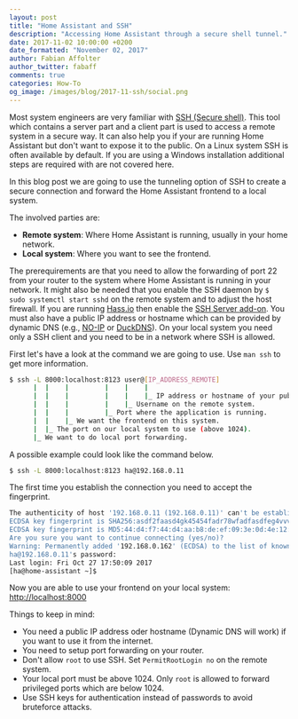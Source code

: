 ```yaml
---
layout: post
title: "Home Assistant and SSH"
description: "Accessing Home Assistant through a secure shell tunnel."
date: 2017-11-02 10:00:00 +0200
date_formatted: "November 02, 2017"
author: Fabian Affolter
author_twitter: fabaff
comments: true
categories: How-To
og_image: /images/blog/2017-11-ssh/social.png
---
```


Most system engineers are very familiar with [SSH (Secure shell)](https://en.wikipedia.org/wiki/Secure_Shell). This tool which contains a server part and a client part is used to access a remote system in a secure way. It can also help you if your are running Home Assistant but don't want to expose it to the public. On a Linux system SSH is often available by default. If you are using a Windows installation additional steps are required with are not covered here.

In this blog post we are going to use the tunneling option of SSH to create a secure connection and forward the Home Assistant frontend to a local system. 

<!--more-->

The involved parties are:

- **Remote system**: Where Home Assistant is running, usually in your home network.
- **Local system**: Where you want to see the frontend.

The prerequirements are that you need to allow the forwarding of port 22 from your router to the system where Home Assistant is running in your network. It might also be needed that you enable the SSH daemon by `$ sudo systemctl start sshd` on the remote system and to adjust the host firewall. If you are running [Hass.io](https://home-assistant.io/hassio/) then enable the [SSH Server add-on](https://home-assistant.io/addons/ssh/). You must also have a public IP address or hostname which can be provided by dynamic DNS (e.g., [NO-IP](https://www.noip.com/) or [DuckDNS](https://www.duckdns.org/)).
On your local system you need only a SSH client and you need to be in a network where SSH is allowed.

First let's have a look at the command we are going to use. Use `man ssh` to get more information.

```bash
$ ssh -L 8000:localhost:8123 user@[IP_ADDRESS_REMOTE]
      |  |    |         |    |    |
      |  |    |         |    |    |_ IP address or hostname of your public interface.
      |  |    |         |    |_ Username on the remote system.
      |  |    |         |_ Port where the application is running.
      |  |    |_ We want the frontend on this system.
      |  |_ The port on our local system to use (above 1024).
      |_ We want to do local port forwarding.
```

A possible example could look like the command below. 

```bash
$ ssh -L 8000:localhost:8123 ha@192.168.0.11
```

The first time you establish the connection you need to accept the fingerprint.

```bash
The authenticity of host '192.168.0.11 (192.168.0.11)' can't be established.
ECDSA key fingerprint is SHA256:asdf2faasd4gk45454fadr78wfadfasdfeg4vvvsae33.
ECDSA key fingerprint is MD5:44:d4:f7:44:d4:aa:b8:de:ef:09:3e:0d:4e:12:11:09.
Are you sure you want to continue connecting (yes/no)? 
Warning: Permanently added '192.168.0.162' (ECDSA) to the list of known hosts.
ha@192.168.0.11's password: 
Last login: Fri Oct 27 17:50:09 2017
[ha@home-assistant ~]$ 
```

Now you are able to use your frontend on your local system: [http://localhost:8000](http://localhost:8000)

Things to keep in mind:

- You need a public IP address oder hostname (Dynamic DNS will work) if you want to use it from the internet.
- You need to setup port forwarding on your router.
- Don't allow `root` to use SSH. Set `PermitRootLogin no` on the remote system.
- Your local port must be above 1024. Only `root` is allowed to forward privileged ports which are below 1024.
- Use SSH keys for authentication instead of passwords to avoid bruteforce attacks.


